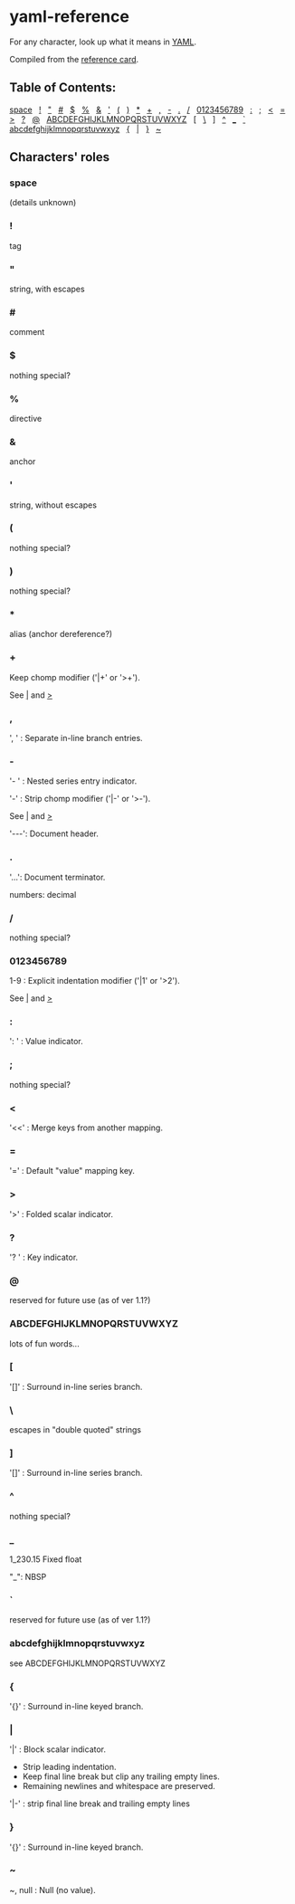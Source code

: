 # yaml-reference


For any character, look up what it means in [YAML](http://yaml.org/).

Compiled from the [reference card](http://www.yaml.org/refcard.html).

## Table of Contents:
<a href="#space">space</a> &nbsp;
<a href="#bang">!</a> &nbsp;
<a href="#quot">"</a> &nbsp;
<a href="#hash">\#</a> &nbsp;
<a href="#dollar">$</a> &nbsp;
<a href="#percent">%</a> &nbsp;
<a href="#amp">&amp;</a> &nbsp;
<a href="#apos">'</a> &nbsp;
<a href="#lparen">(</a> &nbsp;
<a href="#rparen">)</a> &nbsp;
<a href="#asterisk">*</a> &nbsp;
<a href="#plus">+</a> &nbsp;
<a href="#comma">,</a> &nbsp;
<a href="#dash">-</a> &nbsp;
<a href="#dot">.</a> &nbsp;
<a href="#slash">/</a> &nbsp;
<a href="#digit">0123456789</a> &nbsp;
<a href="#colon">:</a> &nbsp;
<a href="#semicolon">;</a> &nbsp;
<a href="#lt">&lt;</a> &nbsp;
<a href="#equal">=</a> &nbsp;
<a href="#gt">&gt;</a> &nbsp;
<a href="#question">?</a> &nbsp;
<a href="#at">@</a> &nbsp;
<a href="#uppercase">ABCDEFGHIJKLMNOPQRSTUVWXYZ</a> &nbsp;
<a href="#lbracket">[</a> &nbsp;
<a href="#backslash">\\</a> &nbsp;
<a href="#rbracket">]</a> &nbsp;
<a href="#caret">^</a> &nbsp;
<a href="#underscore">_</a> &nbsp;
<a href="#backquote">`</a> &nbsp;
<a href="#lowercase">abcdefghijklmnopqrstuvwxyz</a> &nbsp;
<a href="#lbrace">{</a> &nbsp;
<a href="#pipe">|</a> &nbsp;
<a href="#rbrace">}</a> &nbsp;
<a href="#tilde">~</a> &nbsp;

## Characters' roles 

### space

(details unknown)

### <a name="bang">!</a>

tag

### <a name="quot">"</a>

string, with escapes

### <a name="hash">\#</a> #

comment

### <a name="dollar">$</a>

nothing special?

### <a name="percent">%</a>

directive

### <a name="amp">&amp;</a>

anchor

### <a name="apos">'</a>

string, without escapes

### <a name="lparen">(</a>

nothing special?

### <a name="rparen">)</a>

nothing special?

### <a name="asterisk">*</a>

alias (anchor dereference?)

### <a name="plus">+</a>

Keep chomp modifier ('|+' or '>+').

See [|](#pipe) and [&gt;](#gt)

### <a name="comma">,</a>

', ' : Separate in-line branch entries.

### <a name="dash">-</a>

'- ' : Nested series entry indicator.

'-'  : Strip chomp modifier ('|-' or '>-').

See [|](#pipe) and [&gt;](#gt)

'---': Document header.

### <a name="dot">.</a>

'...': Document terminator.

numbers: decimal

### <a name="slash">/</a>

nothing special?

### <a name="digit">0123456789</a>

1-9  : Explicit indentation modifier ('|1' or '>2').

See [|](#pipe) and [&gt;](#gt)

### <a name="colon">:</a>

': ' : Value indicator.

### <a name="semicolon">;</a>

nothing special?

### <a name="lt">&lt;</a>

'<<' : Merge keys from another mapping.

### <a name="equal">=</a>

'='  : Default "value" mapping key.

### <a name="gt">&gt;</a>

'>'  : Folded scalar indicator.

### <a name="question">?</a>

'? ' : Key indicator.

### <a name="at">@</a>

reserved for future use (as of ver 1.1?)

### <a name="uppercase">ABCDEFGHIJKLMNOPQRSTUVWXYZ</a>

lots of fun words...

### <a name="lbracket">[</a>

'[]' : Surround in-line series branch.

### <a name="backslash">\\</a>

escapes in "double quoted" strings

### <a name="rbracket">]</a>

'[]' : Surround in-line series branch.

### <a name="caret">^</a>

nothing special?

### <a name="underscore">_</a>

1_230.15 Fixed float

"\_": NBSP

### <a name="backquote">`</a>

reserved for future use (as of ver 1.1?)

### <a name="lowercase">abcdefghijklmnopqrstuvwxyz</a>

see ABCDEFGHIJKLMNOPQRSTUVWXYZ

### <a name="lbrace">{</a>

'{}' : Surround in-line keyed branch.

### <a name="pipe">|</a>

'|'  : Block scalar indicator.

- Strip leading indentation.
- Keep final line break but clip any trailing empty lines.
- Remaining newlines and whitespace are preserved.

'|-' : strip final line break and trailing empty lines

### <a name="rbrace">}</a>

'{}' : Surround in-line keyed branch.

### <a name="tilde">~</a>

~, null : Null (no value).
